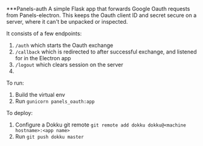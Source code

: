 ***Panels-auth
A simple Flask app that forwards Google Oauth requests from Panels-electron. This keeps the Oauth client ID and secret secure on a server, where it can't be unpacked or inspected.

It consists of a few endpoints:
1. `/auth` which starts the Oauth exchange
2. `/callback` which is redirected to after successful exchange, and listened for in the Electron app
3. `/logout` which clears session on the server
4.




To run:
1. Build the virtual env
2. Run `gunicorn panels_oauth:app`

To deploy:
1. Configure a Dokku git remote `git remote add dokku dokku@<machine hostname>:<app name>`
2. Run `git push dokku master`

